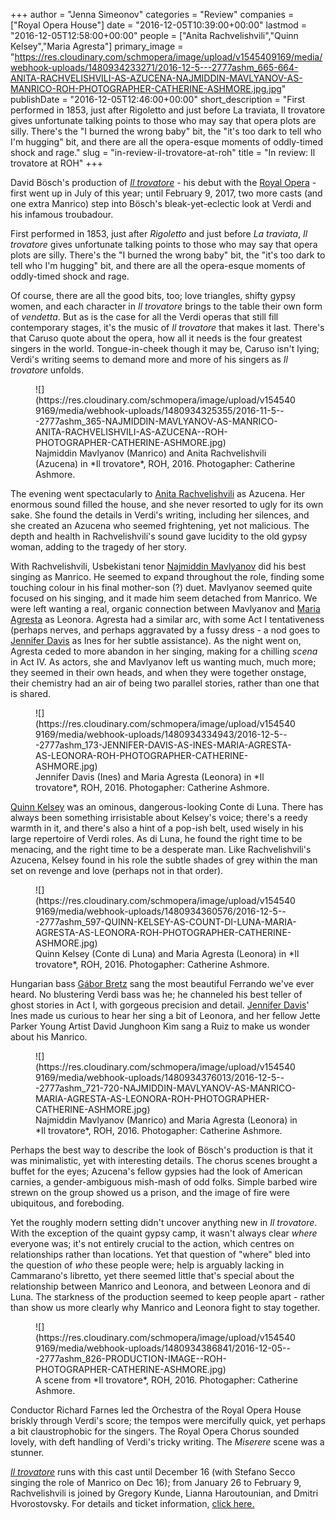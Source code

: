 +++
author = "Jenna Simeonov"
categories = "Review"
companies = ["Royal Opera House"]
date = "2016-12-05T10:39:00+00:00"
lastmod = "2016-12-05T12:58:00+00:00"
people = ["Anita Rachvelishvili","Quinn Kelsey","Maria Agresta"]
primary_image = "https://res.cloudinary.com/schmopera/image/upload/v1545409169/media/webhook-uploads/1480934233271/2016-12-5---2777ashm_665-664-ANITA-RACHVELISHVILI-AS-AZUCENA-NAJMIDDIN-MAVLYANOV-AS-MANRICO-ROH-PHOTOGRAPHER-CATHERINE-ASHMORE.jpg.jpg"
publishDate = "2016-12-05T12:46:00+00:00"
short_description = "First performed in 1853, just after Rigoletto and just before La traviata, Il trovatore gives unfortunate talking points to those who may say that opera plots are silly. There&#039;s the &quot;I burned the wrong baby&quot; bit, the &quot;it&#039;s too dark to tell who I&#039;m hugging&quot; bit, and there are all the opera-esque moments of oddly-timed shock and rage."
slug = "in-review-il-trovatore-at-roh"
title = "In review: Il trovatore at ROH"
+++

David Bösch's production of [*Il trovatore*](http://www.roh.org.uk/productions/il-trovatore-by-david-bosch) - his debut with the [Royal Opera](/scene/companies/royal-opera-house/) - first went up in July of this year; until February 9, 2017, two more casts (and one extra Manrico) step into Bösch's bleak-yet-eclectic look at Verdi and his infamous troubadour.

First performed in 1853, just after *Rigoletto* and just before *La traviata*, *Il trovatore* gives unfortunate talking points to those who may say that opera plots are silly. There's the "I burned the wrong baby" bit, the "it's too dark to tell who I'm hugging" bit, and there are all the opera-esque moments of oddly-timed shock and rage. 

Of course, there are all the good bits, too; love triangles, shifty gypsy women, and each character in *Il trovatore* brings to the table their own form of *vendetta*. But as is the case for all the Verdi operas that still fill contemporary stages, it's the music of *Il trovatore* that makes it last. There's that Caruso quote about the opera, how all it needs is the four greatest singers in the world. Tongue-in-cheek though it may be, Caruso isn't lying; Verdi's writing seems to demand more and more of his singers as *Il trovatore* unfolds.

<figure data-type="image">
![](https://res.cloudinary.com/schmopera/image/upload/v1545409169/media/webhook-uploads/1480934325355/2016-11-5---2777ashm_365-NAJMIDDIN-MAVLYANOV-AS-MANRICO-ANITA-RACHVELISHVILI-AS-AZUCENA--ROH-PHOTOGRAPHER-CATHERINE-ASHMORE.jpg)
<figcaption>Najmiddin Mavlyanov (Manrico) and Anita Rachvelishvili (Azucena) in *Il trovatore*, ROH, 2016. Photogapher: Catherine Ashmore.</figcaption>
</figure>

The evening went spectacularly to [Anita Rachvelishvili](/scene/people/anita-rachvelishvili/) as Azucena. Her enormous sound filled the house, and she never resorted to ugly for its own sake. She found the details in Verdi's writing, including her silences, and she created an Azucena who seemed frightening, yet not malicious. The depth and health in Rachvelishvili's sound gave lucidity to the old gypsy woman, adding to the tragedy of her story.

With Rachvelishvili, Usbekistani tenor [Najmiddin Mavlyanov](http://www.roh.org.uk/people/najmiddin-mavlyanov) did his best singing as Manrico. He seemed to expand throughout the role, finding some touching colour in his final mother-son (?) duet. Mavlyanov seemed quite focused on his singing, and it made him seem detached from Manrico. We were left wanting a real, organic connection between Mavlyanov and [Maria Agresta](/scene/people/maria-agresta/) as Leonora. Agresta had a similar arc, with some Act I tentativeness (perhaps nerves, and perhaps aggravated by a fussy dress - a nod goes to [Jennifer Davis](/scene/people/jennifer-davis/) as Ines for her subtle assistance). As the night went on, Agresta ceded to more abandon in her singing, making for a chilling *scena* in Act IV. As actors, she and Mavlyanov left us wanting much, much more; they seemed in their own heads, and when they were together onstage, their chemistry had an air of being two parallel stories, rather than one that is shared.

<figure data-type="image">
![](https://res.cloudinary.com/schmopera/image/upload/v1545409169/media/webhook-uploads/1480934334943/2016-12-5---2777ashm_173-JENNIFER-DAVIS-AS-INES-MARIA-AGRESTA-AS-LEONORA-ROH-PHOTOGRAPHER-CATHERINE-ASHMORE.jpg)
<figcaption>Jennifer Davis (Ines) and Maria Agresta (Leonora) in *Il trovatore*, ROH, 2016. Photogapher: Catherine Ashmore.</figcaption>
</figure>

[Quinn Kelsey](/scene/people/quinn-kelsey/) was an ominous, dangerous-looking Conte di Luna. There has always been something irrisistable about Kelsey's voice; there's a reedy warmth in it, and there's also a hint of a pop-ish belt, used wisely in his large repertoire of Verdi roles. As di Luna, he found the right time to be menacing, and the right time to be a desperate man. Like Rachvelishvili's Azucena, Kelsey found in his role the subtle shades of grey within the man set on revenge and love (perhaps not in that order).

<figure data-type="image">
![](https://res.cloudinary.com/schmopera/image/upload/v1545409169/media/webhook-uploads/1480934360576/2016-12-5---2777ashm_597-QUINN-KELSEY-AS-COUNT-DI-LUNA-MARIA-AGRESTA-AS-LEONORA-ROH-PHOTOGRAPHER-CATHERINE-ASHMORE.jpg)
<figcaption>Quinn Kelsey (Conte di Luna) and Maria Agresta (Leonora) in *Il trovatore*, ROH, 2016. Photogapher: Catherine Ashmore.</figcaption>
</figure>

Hungarian bass [Gábor Bretz](/scene/people/gabor-bretz/) sang the most beautiful Ferrando we've ever heard. No blustering Verdi bass was he; he channeled his best teller of ghost stories in Act I, with gorgeous precision and detail. [Jennifer Davis](/scene/people/jennifer-davis/)' Ines made us curious to hear her sing a bit of Leonora, and her fellow Jette Parker Young Artist David Junghoon Kim sang a Ruiz to make us wonder about his Manrico.

<figure data-type="image">
![](https://res.cloudinary.com/schmopera/image/upload/v1545409169/media/webhook-uploads/1480934376013/2016-12-5---2777ashm_721-720-NAJMIDDIN-MAVLYANOV-AS-MANRICO-MARIA-AGRESTA-AS-LEONORA-ROH-PHOTOGRAPHER-CATHERINE-ASHMORE.jpg)
<figcaption>Najmiddin Mavlyanov (Manrico) and Maria Agresta (Leonora) in *Il trovatore*, ROH, 2016. Photogapher: Catherine Ashmore.</figcaption>
</figure>

Perhaps the best way to describe the look of Bösch's production is that it was minimalistic, yet with interesting details. The chorus scenes brought a buffet for the eyes; Azucena's fellow gypsies had the look of American carnies, a gender-ambiguous mish-mash of odd folks. Simple barbed wire strewn on the group showed us a prison, and the image of fire were ubiquitous, and foreboding.

Yet the roughly modern setting didn't uncover anything new in *Il trovatore*. With the exception of the quaint gypsy camp, it wasn't always clear *where* everyone was; it's not entirely crucial to the action, which centres on relationships rather than locations. Yet that question of "where" bled into the question of *who* these people were; help is arguably lacking in Cammarano's libretto, yet there seemed little that's special about the relationship between Manrico and Leonora, and between Leonora and di Luna. The starkness of the production seemed to keep people apart -  rather than show us more clearly why Manrico and Leonora fight to stay together.

<figure data-type="image">
![](https://res.cloudinary.com/schmopera/image/upload/v1545409169/media/webhook-uploads/1480934386841/2016-12-05---2777ashm_826-PRODUCTION-IMAGE--ROH-PHOTOGRAPHER-CATHERINE-ASHMORE.jpg)
<figcaption>A scene from *Il trovatore*, ROH, 2016. Photogapher: Catherine Ashmore.</figcaption>
</figure>

Conductor Richard Farnes led the Orchestra of the Royal Opera House briskly through Verdi's score; the tempos were mercifully quick, yet perhaps a bit claustrophobic for the singers. The Royal Opera Chorus sounded lovely, with deft handling of Verdi's tricky writing. The *Miserere* scene was a stunner.

[*Il trovatore*](http://www.roh.org.uk/productions/il-trovatore-by-david-bosch) runs with this cast until December 16 (with Stefano Secco singing the role of Manrico on Dec 16); from January 26 to February 9, Rachvelishvili is joined by Gregory Kunde, Lianna Haroutounian, and Dmitri Hvorostovsky. For details and ticket information, [click here.](http://www.roh.org.uk/productions/il-trovatore-by-david-bosch)
